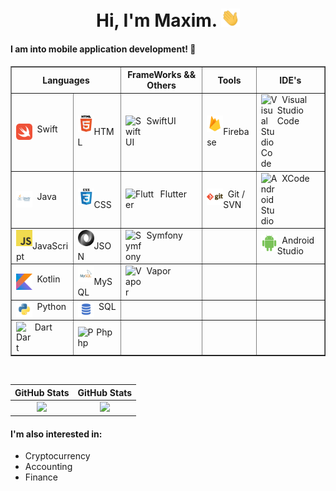 <!DOCTYPE html>

<h1 align="center">
Hi, I'm Maxim. <img alt="Salute" src="https://github.com/cmadrid19/Mine/blob/main/assets/Hi.gif?raw=true" width="30px"/>
</h1>

#### I am into mobile application development! 📱

<table style="border-collapse:collapse;" border="1">
  <tr>
    <th colspan="2"> Languages</th>
    <th>FrameWorks && Others</th>
    <th>Tools</th>
    <th>IDE's</th>
  </tr>
  <tr>
    <td> <img align="left" alt="SWift" width="26px" src="https://raw.githubusercontent.com/github/explore/80688e429a7d4ef2fca1e82350fe8e3517d3494d/topics/swift/swift.png"/> &nbsp;  Swift</td>
    <td><img align="left" alt="HTML" width="26px" src="https://raw.githubusercontent.com/github/explore/80688e429a7d4ef2fca1e82350fe8e3517d3494d/topics/html/html.png"/> &nbsp; HTML</td>
     <td><img align="left" alt="SwiftUI" width="26px" src="https://developer.apple.com/assets/elements/icons/swiftui/swiftui-96x96_2x.png"/> &nbsp; SwiftUI</td>
     <td><img align="left" alt="Firebase" width="26px" src="https://raw.githubusercontent.com/github/explore/80688e429a7d4ef2fca1e82350fe8e3517d3494d/topics/firebase/firebase.png"/> &nbsp; Firebase</td>
     <td><img align="left" alt="Visual Studio Code" width="26px" src="https://docs.microsoft.com/en-us/visualstudio/media/vs-ide-2019.svg?view=vs-2019"/> &nbsp; Visual Studio Code</td>
  </tr>
  <tr>
    <td><img align="left" alt="Java" width="26px" src="https://raw.githubusercontent.com/github/explore/80688e429a7d4ef2fca1e82350fe8e3517d3494d/topics/java/java.png"/> &nbsp; Java</td>
    <td><img align="left" alt="CSS" width="26px" src="https://raw.githubusercontent.com/github/explore/80688e429a7d4ef2fca1e82350fe8e3517d3494d/topics/css/css.png"/> &nbsp; CSS</td>
    <td><img align="left" alt="Flutter" width="48px" src="https://raw.githubusercontent.com/flutter/website/master/src/_assets/image/flutter-lockup-bg.jpg"/> &nbsp; Flutter</td>
    <td><img align="left" alt="Git" width="26px" src="https://raw.githubusercontent.com/github/explore/80688e429a7d4ef2fca1e82350fe8e3517d3494d/topics/git/git.png"/> &nbsp; Git / SVN</td>
    <td><img align="left" alt="Android Studio" width="26px" src="https://is5-ssl.mzstatic.com/image/thumb/Purple124/v4/d0/88/2a/d0882a24-5851-8833-ec52-5e2792e7ac8a/Xcode-85-220-0-4-2x.png/1200x630bb.png"/>&nbsp; XCode</td>
  </tr>
  <tr>
    <td><img align="left" alt="JavaScript" width="26px" src="https://raw.githubusercontent.com/github/explore/80688e429a7d4ef2fca1e82350fe8e3517d3494d/topics/javascript/javascript.png"/> &nbsp; JavaScript</td>
    <td><img align="left" alt="JSON" width="26px" src="https://raw.githubusercontent.com/github/explore/80688e429a7d4ef2fca1e82350fe8e3517d3494d/topics/json/json.png"/> &nbsp; JSON</td>
    <td><img align="left" alt="Symfony" width="26px" src="https://avatars.githubusercontent.com/u/143937?s=200&v=4"/> &nbsp; Symfony</td>
    <td></td>
    <td><img align="left" alt="Android Studio" width="26px" src="https://raw.githubusercontent.com/github/explore/80688e429a7d4ef2fca1e82350fe8e3517d3494d/topics/android/android.png"/> &nbsp;  Android Studio</td>
  </tr>
  <tr>
    <td><img align="left" alt="Kotlin" width="26px" src="https://raw.githubusercontent.com/github/explore/80688e429a7d4ef2fca1e82350fe8e3517d3494d/topics/kotlin/kotlin.png"/> &nbsp; Kotlin</td>
    <td><img align="left" alt="MySQL" width="26px" src="https://raw.githubusercontent.com/github/explore/80688e429a7d4ef2fca1e82350fe8e3517d3494d/topics/mysql/mysql.png"/> &nbsp; MySQL</td>
    <td>
      <img align="left" alt="Vapor" width="26px" src="https://avatars.githubusercontent.com/u/17364220?s=200&v=4"/> &nbsp; Vapor
    </td>
    <td></td>
    <td></td>
  </tr>
  <tr>
    <td><img align="left" alt="Python" width="26px" src="https://raw.githubusercontent.com/github/explore/80688e429a7d4ef2fca1e82350fe8e3517d3494d/topics/python/python.png"/> &nbsp; Python</td>
    <td><img align="left" alt="SQL" width="26px" src="https://raw.githubusercontent.com/github/explore/80688e429a7d4ef2fca1e82350fe8e3517d3494d/topics/sql/sql.png"/> &nbsp; SQL</td>
    <td></td>
    <td></td>
    <td></td>
  </tr>
  <tr>
    <td><img align="left" alt="Dart" width="26px" src="https://avatars.githubusercontent.com/u/1609975?s=200&v=4"/> &nbsp;Dart</td>
    <td><img align="left" alt="Php" width="26px" src="https://avatars.githubusercontent.com/u/25158?s=200&v=4"/> &nbsp;Php</td>
    <td></td>
    <td></td>
    <td></td>
  </tr>
</table>
<br/>


  GitHub Stats |  GitHub Stats
:-------------------------:|:-------------------------:
![](https://github-readme-stats.codestackr.vercel.app/api?username=maximmacari19&show_icons=true&hide_border=true)  |  ![](https://github-readme-stats.vercel.app/api/top-langs/?username=maximmacari&layout=compact)

#### I'm also interested in:
- Cryptocurrency
- Accounting 
- Finance 


<br/>





